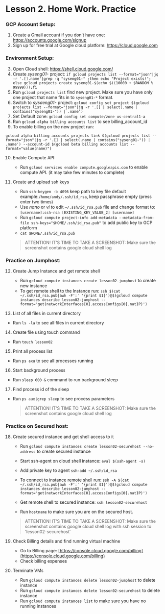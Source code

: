 
# Lesson 2. Home Work. Practice
### GCP Account Setup:
1. Create a Gmail account if you don’t have one: https://accounts.google.com/signup
2. Sign up for free trial at Google cloud platform: https://cloud.google.com

### Environment Setup:
3. Open Cloud shell: https://shell.cloud.google.com/
4. Create *syseng01-* project: `if gcloud projects list --format="json"|jq -r '.[].name'|grep -q "syseng01-" ;then echo "Project exists!"; else gcloud projects create syseng01-$(echo $((10000 + $RANDOM % 99999)));fi`
5. Run `gcloud projects list` find new project. Make sure you have only one project that name fits in to `syseng01-*` format.
6. Switch to *sysaeng01-* project: `gcloud config set project $(gcloud projects list --format="json"|jq -r '.[] | select(.name | contains("syseng01-")) | .name')`
7. Set Default zone: `gcloud config set compute/zone us-central1-a`
8. Run `gcloud alpha billing accounts list` to see billing_account_id
9. To enable billing on the new project run: 
```
gcloud alpha billing accounts projects link $(gcloud projects list --format="json"|jq -r '.[] | select(.name | contains("syseng01-")) | .name') --account-id $(gcloud beta billing accounts list --format="value(name)")
```
10. Enable Compute API
	- Run `gcloud services enable compute.googleapis.com` to enable compute API. (it may take few minutes to complete)
11. Create and upload ssh keys
	- Run `ssh-keygen -b 4096` keep path to key file default example:`/home/andy/.ssh/id_rsa`, keep passphrase empty (press enter two times)
	- Use *nano* or *vi* to edit `~/.ssh/id_rsa.pub` file and change format to:
`[username]:ssh-rsa [EXISTING_KEY_VALUE_2] [username]`
	- Run `gcloud compute project-info add-metadata --metadata-from-file ssh-keys="$HOME/.ssh/id_rsa.pub"` to add public key to GCP platform
	- `cat $HOME/.ssh/id_rsa.pub`

	> ATTENTION!
	> IT'S TIME TO TAKE A SCREENSHOT:  Make sure the screenshot contains google cloud shell log 

### Practice on Jumphost:
12. Create Jump Instance and get remote shell
	- Run `gcloud compute instances create lesson02-jumphost` to create new instance
 	- To get remote shell to the Instance run:
`ssh $(cat ~/.ssh/id_rsa.pub|awk -F':' '{print $1}')@$(gcloud compute instances describe lesson02-jumphost --format='get(networkInterfaces[0].accessConfigs[0].natIP)')`

13. List of all files in current directory
  - Run `ls -la` to see all files in current directory
14. Create file using touch command
  - Run `touch lesson02`
15. Print all process list
  - Run `ps axu` to see all processes running
16. Start background process
  - Run `sleep 600 &` command to run background sleep
17. Find process id of the sleep
  - Run `ps aux|grep sleep` to see process parameters

	> ATTENTION!
	> IT'S TIME TO TAKE A SCREENSHOT:  Make sure the screenshot contains google cloud shell log 

### Practice on Secured host:
18. Create secured instance and get shell access to it
	- Run `gcloud compute instances create lesson02-securehost --no-address` to create secured instance
	- Start ssh-agent on cloud shell instance: `eval $(ssh-agent -s)`
	- Add private key to agent `ssh-add ~/.ssh/id_rsa`
	- To connect to instance remote shell run: 
`ssh -A $(cat ~/.ssh/id_rsa.pub|awk -F':' '{print $1}')@$(gcloud compute instances describe lesson02-jumphost --format='get(networkInterfaces[0].accessConfigs[0].natIP)')`

	- Get remote shell to secured instance: `ssh lesson02-securehost`
	- Run `hostname` to make sure you are on the secured host.

	> ATTENTION!
	> IT'S TIME TO TAKE A SCREENSHOT:  Make sure the screenshot contains google cloud shell log with ssh session to 'lesson02-securehost'

19. Check Billing details and find running virtual machine
	- Go to Billing page: [https://console.cloud.google.com/billing](https://console.cloud.google.com/billing)
	- Check billing expenses

21. Terminate VMs
	- Run `gcloud compute instances delete lesson02-jumphost` to delete instance
	- Run `gcloud compute instances delete lesson02-securehost` to delete instance
	- Run `gcloud compute instances list` to make sure you have no running instances

